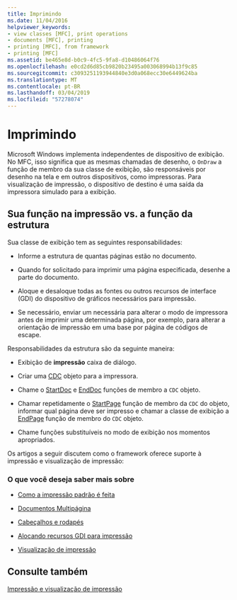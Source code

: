 ```yaml
---
title: Imprimindo
ms.date: 11/04/2016
helpviewer_keywords:
- view classes [MFC], print operations
- documents [MFC], printing
- printing [MFC], from framework
- printing [MFC]
ms.assetid: be465e8d-b0c9-4fc5-9fa8-d10486064f76
ms.openlocfilehash: e0cd2d6d85cb9820b23495a003068994b13f9c85
ms.sourcegitcommit: c3093251193944840e3d0a068ecc30e6449624ba
ms.translationtype: MT
ms.contentlocale: pt-BR
ms.lasthandoff: 03/04/2019
ms.locfileid: "57278074"
---
```

# <a name="printing"></a>Imprimindo

Microsoft Windows implementa independentes de dispositivo de exibição. No MFC, isso significa que as mesmas chamadas de desenho, o `OnDraw` a função de membro da sua classe de exibição, são responsáveis por desenho na tela e em outros dispositivos, como impressoras. Para visualização de impressão, o dispositivo de destino é uma saída da impressora simulado para a exibição.

##  <a name="_core_your_role_in_printing_vs.._the_framework.92.s_role"></a> Sua função na impressão vs. a função da estrutura

Sua classe de exibição tem as seguintes responsabilidades:

- Informe a estrutura de quantas páginas estão no documento.

- Quando for solicitado para imprimir uma página especificada, desenhe a parte do documento.

- Aloque e desaloque todas as fontes ou outros recursos de interface (GDI) do dispositivo de gráficos necessários para impressão.

- Se necessário, enviar um necessária para alterar o modo de impressora antes de imprimir uma determinada página, por exemplo, para alterar a orientação de impressão em uma base por página de códigos de escape.

Responsabilidades da estrutura são da seguinte maneira:

- Exibição de **impressão** caixa de diálogo.

- Criar uma [CDC](../mfc/reference/cdc-class.md) objeto para a impressora.

- Chame o [StartDoc](../mfc/reference/cdc-class.md#startdoc) e [EndDoc](../mfc/reference/cdc-class.md#enddoc) funções de membro a `CDC` objeto.

- Chamar repetidamente o [StartPage](../mfc/reference/cdc-class.md#startpage) função de membro da `CDC` do objeto, informar qual página deve ser impresso e chamar a classe de exibição a [EndPage](../mfc/reference/cdc-class.md#endpage) função de membro do `CDC` objeto.

- Chame funções substituíveis no modo de exibição nos momentos apropriados.

Os artigos a seguir discutem como o framework oferece suporte à impressão e visualização de impressão:

### <a name="what-do-you-want-to-know-more-about"></a>O que você deseja saber mais sobre

- [Como a impressão padrão é feita](../mfc/how-default-printing-is-done.md)

- [Documentos Multipágina](../mfc/multipage-documents.md)

- [Cabeçalhos e rodapés](../mfc/headers-and-footers.md)

- [Alocando recursos GDI para impressão](../mfc/allocating-gdi-resources.md)

- [Visualização de impressão](../mfc/print-preview-architecture.md)

## <a name="see-also"></a>Consulte também

[Impressão e visualização de impressão](../mfc/printing-and-print-preview.md)
